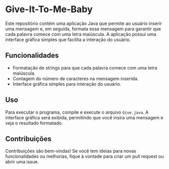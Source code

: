 # Give-It-To-Me-Baby

Este repositório contém uma aplicação Java que permite ao usuário inserir uma mensagem e, em seguida, formata essa mensagem para garantir que cada palavra comece com uma letra maiúscula. A aplicação possui uma interface gráfica simples que facilita a interação do usuário.

## Funcionalidades

- Formatação de strings para que cada palavra comece com uma letra maiúscula.
- Contagem do número de caracteres na mensagem inserida.
- Interface gráfica simples para interação do usuário.

## Uso

Para executar o programa, compile e execute o arquivo `Give.java`. A interface gráfica será exibida, permitindo que você insira uma mensagem e veja o resultado formatado.

## Contribuições

Contribuições são bem-vindas! Se você tem ideias para novas funcionalidades ou melhorias, fique à vontade para criar um pull request ou abrir uma issue.
